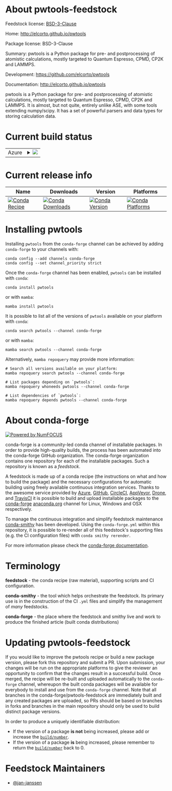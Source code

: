 About pwtools-feedstock
=======================

Feedstock license: [BSD-3-Clause](https://github.com/conda-forge/pwtools-feedstock/blob/main/LICENSE.txt)

Home: http://elcorto.github.io/pwtools

Package license: BSD-3-Clause

Summary: pwtools is a Python package for pre- and postprocessing of atomistic calculations, mostly targeted to Quantum Espresso, CPMD, CP2K and LAMMPS.

Development: https://github.com/elcorto/pwtools

Documentation: http://elcorto.github.io/pwtools

pwtools is a Python package for pre- and postprocessing of atomistic
calculations, mostly targeted to Quantum Espresso, CPMD, CP2K and
LAMMPS. It is almost, but not quite, entirely unlike ASE, with some
tools extending numpy/scipy. It has a set of powerful parsers and
data types for storing calculation data.


Current build status
====================


<table>
    
  <tr>
    <td>Azure</td>
    <td>
      <details>
        <summary>
          <a href="https://dev.azure.com/conda-forge/feedstock-builds/_build/latest?definitionId=9431&branchName=main">
            <img src="https://dev.azure.com/conda-forge/feedstock-builds/_apis/build/status/pwtools-feedstock?branchName=main">
          </a>
        </summary>
        <table>
          <thead><tr><th>Variant</th><th>Status</th></tr></thead>
          <tbody><tr>
              <td>linux_64_numpy1.22python3.10.____cpython</td>
              <td>
                <a href="https://dev.azure.com/conda-forge/feedstock-builds/_build/latest?definitionId=9431&branchName=main">
                  <img src="https://dev.azure.com/conda-forge/feedstock-builds/_apis/build/status/pwtools-feedstock?branchName=main&jobName=linux&configuration=linux%20linux_64_numpy1.22python3.10.____cpython" alt="variant">
                </a>
              </td>
            </tr><tr>
              <td>linux_64_numpy1.22python3.8.____cpython</td>
              <td>
                <a href="https://dev.azure.com/conda-forge/feedstock-builds/_build/latest?definitionId=9431&branchName=main">
                  <img src="https://dev.azure.com/conda-forge/feedstock-builds/_apis/build/status/pwtools-feedstock?branchName=main&jobName=linux&configuration=linux%20linux_64_numpy1.22python3.8.____cpython" alt="variant">
                </a>
              </td>
            </tr><tr>
              <td>linux_64_numpy1.22python3.9.____cpython</td>
              <td>
                <a href="https://dev.azure.com/conda-forge/feedstock-builds/_build/latest?definitionId=9431&branchName=main">
                  <img src="https://dev.azure.com/conda-forge/feedstock-builds/_apis/build/status/pwtools-feedstock?branchName=main&jobName=linux&configuration=linux%20linux_64_numpy1.22python3.9.____cpython" alt="variant">
                </a>
              </td>
            </tr><tr>
              <td>linux_64_numpy1.23python3.11.____cpython</td>
              <td>
                <a href="https://dev.azure.com/conda-forge/feedstock-builds/_build/latest?definitionId=9431&branchName=main">
                  <img src="https://dev.azure.com/conda-forge/feedstock-builds/_apis/build/status/pwtools-feedstock?branchName=main&jobName=linux&configuration=linux%20linux_64_numpy1.23python3.11.____cpython" alt="variant">
                </a>
              </td>
            </tr>
          </tbody>
        </table>
      </details>
    </td>
  </tr>
</table>

Current release info
====================

| Name | Downloads | Version | Platforms |
| --- | --- | --- | --- |
| [![Conda Recipe](https://img.shields.io/badge/recipe-pwtools-green.svg)](https://anaconda.org/conda-forge/pwtools) | [![Conda Downloads](https://img.shields.io/conda/dn/conda-forge/pwtools.svg)](https://anaconda.org/conda-forge/pwtools) | [![Conda Version](https://img.shields.io/conda/vn/conda-forge/pwtools.svg)](https://anaconda.org/conda-forge/pwtools) | [![Conda Platforms](https://img.shields.io/conda/pn/conda-forge/pwtools.svg)](https://anaconda.org/conda-forge/pwtools) |

Installing pwtools
==================

Installing `pwtools` from the `conda-forge` channel can be achieved by adding `conda-forge` to your channels with:

```
conda config --add channels conda-forge
conda config --set channel_priority strict
```

Once the `conda-forge` channel has been enabled, `pwtools` can be installed with `conda`:

```
conda install pwtools
```

or with `mamba`:

```
mamba install pwtools
```

It is possible to list all of the versions of `pwtools` available on your platform with `conda`:

```
conda search pwtools --channel conda-forge
```

or with `mamba`:

```
mamba search pwtools --channel conda-forge
```

Alternatively, `mamba repoquery` may provide more information:

```
# Search all versions available on your platform:
mamba repoquery search pwtools --channel conda-forge

# List packages depending on `pwtools`:
mamba repoquery whoneeds pwtools --channel conda-forge

# List dependencies of `pwtools`:
mamba repoquery depends pwtools --channel conda-forge
```


About conda-forge
=================

[![Powered by
NumFOCUS](https://img.shields.io/badge/powered%20by-NumFOCUS-orange.svg?style=flat&colorA=E1523D&colorB=007D8A)](https://numfocus.org)

conda-forge is a community-led conda channel of installable packages.
In order to provide high-quality builds, the process has been automated into the
conda-forge GitHub organization. The conda-forge organization contains one repository
for each of the installable packages. Such a repository is known as a *feedstock*.

A feedstock is made up of a conda recipe (the instructions on what and how to build
the package) and the necessary configurations for automatic building using freely
available continuous integration services. Thanks to the awesome service provided by
[Azure](https://azure.microsoft.com/en-us/services/devops/), [GitHub](https://github.com/),
[CircleCI](https://circleci.com/), [AppVeyor](https://www.appveyor.com/),
[Drone](https://cloud.drone.io/welcome), and [TravisCI](https://travis-ci.com/)
it is possible to build and upload installable packages to the
[conda-forge](https://anaconda.org/conda-forge) [anaconda.org](https://anaconda.org/)
channel for Linux, Windows and OSX respectively.

To manage the continuous integration and simplify feedstock maintenance
[conda-smithy](https://github.com/conda-forge/conda-smithy) has been developed.
Using the ``conda-forge.yml`` within this repository, it is possible to re-render all of
this feedstock's supporting files (e.g. the CI configuration files) with ``conda smithy rerender``.

For more information please check the [conda-forge documentation](https://conda-forge.org/docs/).

Terminology
===========

**feedstock** - the conda recipe (raw material), supporting scripts and CI configuration.

**conda-smithy** - the tool which helps orchestrate the feedstock.
                   Its primary use is in the construction of the CI ``.yml`` files
                   and simplify the management of *many* feedstocks.

**conda-forge** - the place where the feedstock and smithy live and work to
                  produce the finished article (built conda distributions)


Updating pwtools-feedstock
==========================

If you would like to improve the pwtools recipe or build a new
package version, please fork this repository and submit a PR. Upon submission,
your changes will be run on the appropriate platforms to give the reviewer an
opportunity to confirm that the changes result in a successful build. Once
merged, the recipe will be re-built and uploaded automatically to the
`conda-forge` channel, whereupon the built conda packages will be available for
everybody to install and use from the `conda-forge` channel.
Note that all branches in the conda-forge/pwtools-feedstock are
immediately built and any created packages are uploaded, so PRs should be based
on branches in forks and branches in the main repository should only be used to
build distinct package versions.

In order to produce a uniquely identifiable distribution:
 * If the version of a package **is not** being increased, please add or increase
   the [``build/number``](https://docs.conda.io/projects/conda-build/en/latest/resources/define-metadata.html#build-number-and-string).
 * If the version of a package **is** being increased, please remember to return
   the [``build/number``](https://docs.conda.io/projects/conda-build/en/latest/resources/define-metadata.html#build-number-and-string)
   back to 0.

Feedstock Maintainers
=====================

* [@jan-janssen](https://github.com/jan-janssen/)

